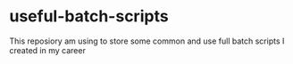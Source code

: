 # useful-batch-scripts
This reposiory am using to store some common and use full batch scripts I created in my career
